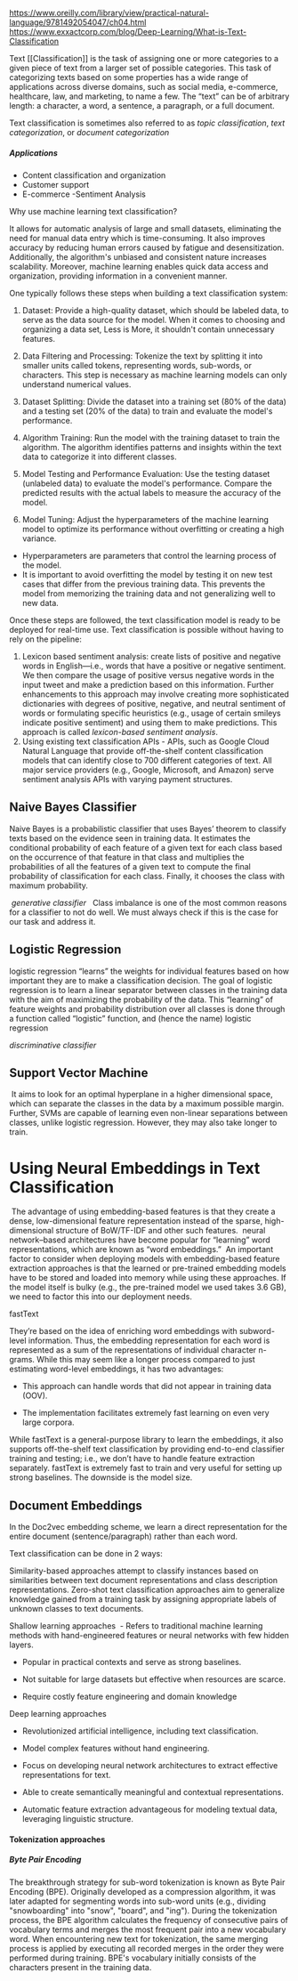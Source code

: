 
https://www.oreilly.com/library/view/practical-natural-language/9781492054047/ch04.html
https://www.exxactcorp.com/blog/Deep-Learning/What-is-Text-Classification

Text [[Classification]] is the task of assigning one or more categories to a given piece of text from a larger set of possible categories. This task of categorizing texts based on some properties has a wide range of applications across diverse domains, such as social media, e-commerce, healthcare, law, and marketing, to name a few.
The “text” can be of arbitrary length: a character, a word, a sentence, a paragraph, or a full document.

Text classification is sometimes also referred to as _topic classification_, _text categorization_, or _document categorization_

##### Applications
- Content classification and organization
- Customer support
- E-commerce -Sentiment Analysis

Why use machine learning text classification?

It allows for automatic analysis of large and small datasets, eliminating the need for manual data entry which is time-consuming. It also improves accuracy by reducing human errors caused by fatigue and desensitization. Additionally, the algorithm's unbiased and consistent nature increases scalability. Moreover, machine learning enables quick data access and organization, providing information in a convenient manner.

One typically follows these steps when building a text classification system:

1. Dataset: Provide a high-quality dataset, which should be labeled data, to serve as the data source for the model. When it comes to choosing and organizing a data set, Less is More, it shouldn't contain unnecessary features.
    
2. Data Filtering and Processing: Tokenize the text by splitting it into smaller units called tokens, representing words, sub-words, or characters. This step is necessary as machine learning models can only understand numerical values.
    
3. Dataset Splitting: Divide the dataset into a training set (80% of the data) and a testing set (20% of the data) to train and evaluate the model's performance.
    
4. Algorithm Training: Run the model with the training dataset to train the algorithm. The algorithm identifies patterns and insights within the text data to categorize it into different classes.
    
5. Model Testing and Performance Evaluation: Use the testing dataset (unlabeled data) to evaluate the model's performance. Compare the predicted results with the actual labels to measure the accuracy of the model.
    
6. Model Tuning: Adjust the hyperparameters of the machine learning model to optimize its performance without overfitting or creating a high variance.
    

- Hyperparameters are parameters that control the learning process of the model.
- It is important to avoid overfitting the model by testing it on new test cases that differ from the previous training data. This prevents the model from memorizing the training data and not generalizing well to new data.

Once these steps are followed, the text classification model is ready to be deployed for real-time use.
Text classification is possible without having to rely on the pipeline:

1. Lexicon based sentiment analysis: create lists of positive and negative words in English—i.e., words that have a positive or negative sentiment. We then compare the usage of positive versus negative words in the input tweet and make a prediction based on this information. Further enhancements to this approach may involve creating more sophisticated dictionaries with degrees of positive, negative, and neutral sentiment of words or formulating specific heuristics (e.g., usage of certain smileys indicate positive sentiment) and using them to make predictions. This approach is called _lexicon-based sentiment analysis_.
2. Using existing text classification APIs - APIs, such as Google Cloud Natural Language that provide off-the-shelf content classification models that can identify close to 700 different categories of text. All major service providers (e.g., Google, Microsoft, and Amazon) serve sentiment analysis APIs with varying payment structures.

## Naive Bayes Classifier
Naive Bayes is a probabilistic classifier that uses Bayes’ theorem to classify texts based on the evidence seen in training data. It estimates the conditional probability of each feature of a given text for each class based on the occurrence of that feature in that class and multiplies the probabilities of all the features of a given text to compute the final probability of classification for each class. Finally, it chooses the class with maximum probability.

 _generative classifier_
 
Class imbalance is one of the most common reasons for a classifier to not do well. We must always check if this is the case for our task and address it.

## Logistic Regression

logistic regression “learns” the weights for individual features based on how important they are to make a classification decision. The goal of logistic regression is to learn a linear separator between classes in the training data with the aim of maximizing the probability of the data. This “learning” of feature weights and probability distribution over all classes is done through a function called “logistic” function, and (hence the name) logistic regression

_discriminative classifier_

## Support Vector Machine

 It aims to look for an optimal hyperplane in a higher dimensional space, which can separate the classes in the data by a maximum possible margin. Further, SVMs are capable of learning even non-linear separations between classes, unlike logistic regression. However, they may also take longer to train.

# Using Neural Embeddings in Text Classification

 The advantage of using embedding-based features is that they create a dense, low-dimensional feature representation instead of the sparse, high-dimensional structure of BoW/TF-IDF and other such features.
 neural network–based architectures have become popular for “learning” word representations, which are known as “word embeddings.”
 An important factor to consider when deploying models with embedding-based feature extraction approaches is that the learned or pre-trained embedding models have to be stored and loaded into memory while using these approaches. If the model itself is bulky (e.g., the pre-trained model we used takes 3.6 GB), we need to factor this into our deployment needs.

fastText

They’re based on the idea of enriching word embeddings with subword-level information. Thus, the embedding representation for each word is represented as a sum of the representations of individual character n-grams. While this may seem like a longer process compared to just estimating word-level embeddings, it has two advantages:

- This approach can handle words that did not appear in training data (OOV).
    
- The implementation facilitates extremely fast learning on even very large corpora.

While fastText is a general-purpose library to learn the embeddings, it also supports off-the-shelf text classification by providing end-to-end classifier training and testing; i.e., we don’t have to handle feature extraction separately.
fastText is extremely fast to train and very useful for setting up strong baselines. The downside is the model size.

## Document Embeddings
In the Doc2vec embedding scheme, we learn a direct representation for the entire document (sentence/paragraph) rather than each word.

Text classification can be done in 2 ways:

Similarity-based approaches attempt to classify instances based on similarities between text document representations and class description representations. Zero-shot text classification approaches aim to generalize knowledge gained from a training task by assigning appropriate labels of unknown classes to text documents.

Shallow learning approaches
 - Refers to traditional machine learning methods with hand-engineered features or neural networks with few hidden layers.    

- Popular in practical contexts and serve as strong baselines.
    
- Not suitable for large datasets but effective when resources are scarce.
    
- Require costly feature engineering and domain knowledge

Deep learning approaches

- Revolutionized artificial intelligence, including text classification.
    
- Model complex features without hand engineering.
    
- Focus on developing neural network architectures to extract effective representations for text.
    
- Able to create semantically meaningful and contextual representations.
    
- Automatic feature extraction advantageous for modeling textual data, leveraging linguistic structure.


#### Tokenization approaches

##### Byte Pair Encoding

The breakthrough strategy for sub-word tokenization is known as Byte Pair Encoding (BPE). Originally developed as a compression algorithm, it was later adapted for segmenting words into sub-word units (e.g., dividing "snowboarding" into "snow", "board", and "ing"). During the tokenization process, the BPE algorithm calculates the frequency of consecutive pairs of vocabulary terms and merges the most frequent pair into a new vocabulary word. When encountering new text for tokenization, the same merging process is applied by executing all recorded merges in the order they were performed during training. BPE's vocabulary initially consists of the characters present in the training data.


